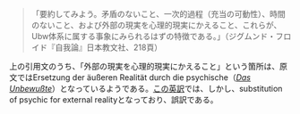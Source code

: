 > 「要約してみよう。矛盾のないこと、一次的過程（充当の可動性）、時間のないこと、および外部の現実を心理的現実にかえること、これらが、Ubw体系に属する事象にみられるはずの特徴である。」（ジグムンド・フロイド『自我論』日本教文社、218頁）

上の引用文のうち、「外部の現実を心理的現実にかえること」という箇所は、原文ではErsetzung der äußeren Realität durch die psychische（[*Das Unbewußte*](https://www.projekt-gutenberg.org/freud/kleine2/Kapitel28.html)）となっているようである。[この英訳](https://www.sas.upenn.edu/~cavitch/pdf-library/Freud_Unconscious.pdf)では、しかし、substitution of psychic for external realityとなっており、誤訳である。

